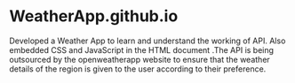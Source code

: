 # WeatherApp.github.io
Developed a Weather App to learn and understand the working of API. Also embedded CSS and JavaScript in the HTML document .The API is being outsourced by the openweatherapp website to ensure that the weather details of the region is given to the user according to their preference.
